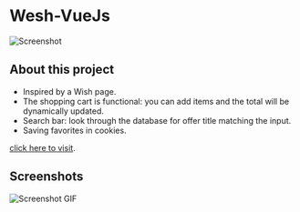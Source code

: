 # Wesh-VueJs

![Screenshot](https://res.cloudinary.com/dgu3expdz/image/upload/v1621686915/wish-logo-800_j9ggui.png)


## About this project

- Inspired by a Wish page.
- The shopping cart is functional: you can add items and the total will be dynamically updated.
- Search bar: look through the database for offer title matching the input.
- Saving favorites in cookies.

[click here to visit](https://luc-wesh-vuejs.netlify.app/).

## Screenshots

![Screenshot GIF](./Preview/wesh.gif)
